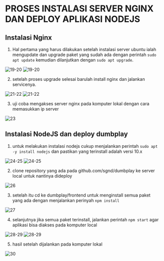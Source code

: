 # PROSES INSTALASI SERVER NGINX DAN DEPLOY APLIKASI NODEJS
## Instalasi Nginx
1. Hal pertama yang harus dilakukan setelah instalasi server ubuntu ialah mengupdate dan upgrade paket yang sudah ada dengan perintah `sudo apt update` kemudian dilanjutkan dengan `sudo apt upgrade`. 

![19-20](../asset/19.png)
![19-20](../asset/20.png)

2. setelah proses upgrade selesai barulah install nginx dan jalankan servicenya.

![21-22](../asset/21.png)
![21-22](../asset/22.png)

3. uji coba mengakses server nginx pada komputer lokal dengan cara memasukkan ip server

![23](../asset/23.png)

## Instalasi NodeJS dan deploy dumbplay

1. untuk melakukan instalasi nodejs cukup menjalankan perintah `sudo apt -y install nodejs` dan pastikan yang terinstall adalah versi 10.x

![24-25](../asset/24.png)
![24-25](../asset/25.png)

2. clone repository yang ada pada github.com/sgnd/dumbplay ke server local untuk nantinya dideploy

![26](../asset/26.png)

3. setelah itu cd ke dumbplay/frontend untuk menginstall semua paket yang ada dengan menjalankan perinyah `npm install`

![27](../asset/27.png)

4. selanjutnya jika semua paket terinstall, jalankan perintah `npm start` agar aplikasi bisa diakses pada komputer local

![28-29](../asset/28.png)
![28-29](../asset/29.png)

5. hasil setelah dijalankan pada komputer lokal

![30](../asset/30.png)
